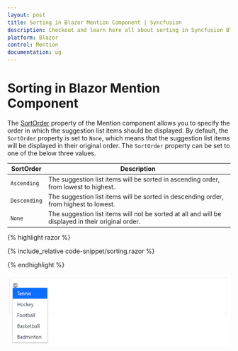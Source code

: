 ```yaml
---
layout: post
title: Sorting in Blazor Mention Component | Syncfusion
description: Checkout and learn here all about sorting in Syncfusion Blazor Mention component and much more.
platform: Blazor
control: Mention
documentation: ug
---
```


# Sorting in Blazor Mention Component

The [SortOrder](https://help.syncfusion.com/cr/blazor/Syncfusion.Blazor.DropDowns.SfDropDownBase-1.html#Syncfusion_Blazor_DropDowns_SfDropDownBase_1_SortOrder) property of the Mention component allows you to specify the order in which the suggestion list items should be displayed. By default, the `SortOrder` property is set to `None`, which means that the suggestion list items will be displayed in their original order. The `SortOrder` property can be set to one of the below three values.

SortOrder     | Description
------------  | -------------
  `Ascending` | The suggestion list items will be sorted in ascending order, from lowest to highest..
  `Descending`| The suggestion list items will be sorted in descending order, from highest to lowest.
  `None`      | The suggestion list items will not be sorted at all and will be displayed in their original order.

{% highlight razor %}

{% include_relative code-snippet/sorting.razor %}

{% endhighlight %}

![Blazor Mention with sortOrder descending](./images/blazor-mention-sorting.png)